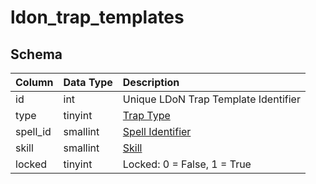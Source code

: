 # ldon_trap_templates

## Schema
| Column | Data Type | Description |
| :--- | :--- | :--- |
| id | int | Unique LDoN Trap Template Identifier |
| type | tinyint | [Trap Type](../../../../server/zones/trap-types) |
| spell_id | smallint | [Spell Identifier](../../schema/spells/spells_new.md) |
| skill | smallint | [Skill](../../../../server/player/skills) |
| locked | tinyint | Locked: 0 = False, 1 = True |

